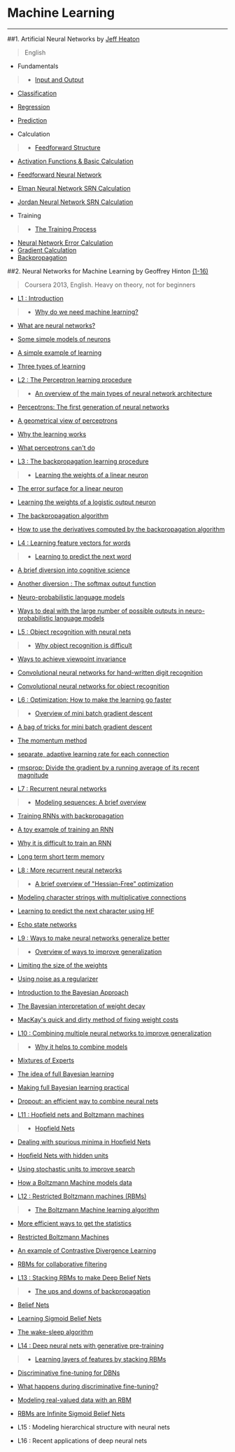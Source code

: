 # Machine Learning

<hr/>

##1. Artificial Neural Networks by [Jeff Heaton](http://www.heatonresearch.com/)

>English

* Fundamentals

>* [Input and Output](https://www.youtube.com/watch?v=PNqc4fkdfIo&list=PLiPvV5TNogxJoK7Y3z6kjc_jgtM3Se-u2&index=1)
* [Classification](https://www.youtube.com/watch?v=4KaGedHXfTg&index=2&list=PLiPvV5TNogxJoK7Y3z6kjc_jgtM3Se-u2)
* [Regression](https://www.youtube.com/watch?v=wLQs5Kj17xY&index=3&list=PLiPvV5TNogxJoK7Y3z6kjc_jgtM3Se-u2)
* [Prediction](https://www.youtube.com/watch?v=52IK5wHSkrA&index=4&list=PLiPvV5TNogxJoK7Y3z6kjc_jgtM3Se-u2)

* Calculation

>* [Feedforward Structure](https://www.youtube.com/watch?v=ujBiM9stPHU&list=PLiPvV5TNogxJoK7Y3z6kjc_jgtM3Se-u2&index=5)
* [Activation Functions & Basic Calculation](https://www.youtube.com/watch?v=LW9VnXVIQt4&index=6&list=PLiPvV5TNogxJoK7Y3z6kjc_jgtM3Se-u2)
* [Feedforward Neural Network](https://www.youtube.com/watch?v=OWhGyPgts5U&index=7&list=PLiPvV5TNogxJoK7Y3z6kjc_jgtM3Se-u2)
* [Elman Neural Network SRN Calculation](https://www.youtube.com/watch?v=e2sGq_vI41s&list=PLiPvV5TNogxJoK7Y3z6kjc_jgtM3Se-u2&index=8)
* [Jordan Neural Network SRN Calculation](https://www.youtube.com/watch?v=yXTM_UUuYY0&index=9&list=PLiPvV5TNogxJoK7Y3z6kjc_jgtM3Se-u2)

* Training

>* [The Training Process](https://www.youtube.com/watch?v=CVJOseIJnww&list=PLiPvV5TNogxJoK7Y3z6kjc_jgtM3Se-u2&index=10)
* [Neural Network Error Calculation](https://www.youtube.com/watch?v=U4BTzF3Wzt0&list=PLiPvV5TNogxJoK7Y3z6kjc_jgtM3Se-u2&index=11)
* [Gradient Calculation](https://www.youtube.com/watch?v=p1-FiWjThs8&index=12&list=PLiPvV5TNogxJoK7Y3z6kjc_jgtM3Se-u2)
* [Backpropagation](https://www.youtube.com/watch?v=IruMm7mPDdM&list=PLiPvV5TNogxJoK7Y3z6kjc_jgtM3Se-u2&index=13)

##2. Neural Networks for Machine Learning by Geoffrey Hinton [(1-16)](https://www.youtube.com/playlist?list=PLiPvV5TNogxKKwvKb1RKwkq2hm7ZvpHz0)

>Coursera 2013, English. Heavy on theory, not for beginners

* [L1 : Introduction](https://www.youtube.com/watch?v=2fRnHVVLf1Y&list=PLiPvV5TNogxKKwvKb1RKwkq2hm7ZvpHz0&index=6)

>* [Why do we need machine learning?](https://www.youtube.com/watch?v=4w0_mJ_6QoI&index=1&list=PLiPvV5TNogxKKwvKb1RKwkq2hm7ZvpHz0)
* [What are neural networks?](https://www.youtube.com/watch?v=0JrfYvn8zns&list=PLiPvV5TNogxKKwvKb1RKwkq2hm7ZvpHz0&index=2)
* [Some simple models of neurons](https://www.youtube.com/watch?v=z9lE4cowVFw&index=3&list=PLiPvV5TNogxKKwvKb1RKwkq2hm7ZvpHz0)
* [A simple example of learning](https://www.youtube.com/watch?v=iryPlswgRSA&index=4&list=PLiPvV5TNogxKKwvKb1RKwkq2hm7ZvpHz0)
* [Three types of learning](https://www.youtube.com/watch?v=7IUhZ_XOYeU&list=PLiPvV5TNogxKKwvKb1RKwkq2hm7ZvpHz0&index=5)

* [L2 : The Perceptron learning procedure](https://www.youtube.com/watch?v=oID20dIrV94&list=PLiPvV5TNogxKKwvKb1RKwkq2hm7ZvpHz0&index=12)

>* [An overview of the main types of neural network architecture](https://www.youtube.com/watch?v=KUV-r3yEri4&index=7&list=PLiPvV5TNogxKKwvKb1RKwkq2hm7ZvpHz0)
* [Perceptrons: The first generation of neural networks](https://www.youtube.com/watch?v=TVJBOQzIKLY&list=PLiPvV5TNogxKKwvKb1RKwkq2hm7ZvpHz0&index=8)
* [A geometrical view of perceptrons](https://www.youtube.com/watch?v=X-H2T9uv8Kg&list=PLiPvV5TNogxKKwvKb1RKwkq2hm7ZvpHz0&index=9)
* [Why the learning works](https://www.youtube.com/watch?v=hsgyh4NaP7U&index=10&list=PLiPvV5TNogxKKwvKb1RKwkq2hm7ZvpHz0)
* [What perceptrons can't do](https://www.youtube.com/watch?v=BNcvqxohlXQ&list=PLiPvV5TNogxKKwvKb1RKwkq2hm7ZvpHz0&index=11)

* [L3 : The backpropagation learning procedure](https://www.youtube.com/watch?v=a_v1DFjWYhY&index=18&list=PLiPvV5TNogxKKwvKb1RKwkq2hm7ZvpHz0)

>* [Learning the weights of a linear neuron](https://www.youtube.com/watch?v=-ducAlST5ag&list=PLiPvV5TNogxKKwvKb1RKwkq2hm7ZvpHz0&index=13)
* [The error surface for a linear neuron](https://www.youtube.com/watch?v=g2c0AlazcaU&index=14&list=PLiPvV5TNogxKKwvKb1RKwkq2hm7ZvpHz0)
* [Learning the weights of a logistic output neuron](https://www.youtube.com/watch?v=dSmtyGrCdx4&index=15&list=PLiPvV5TNogxKKwvKb1RKwkq2hm7ZvpHz0)
* [The backpropagation algorithm](https://www.youtube.com/watch?v=XPFZwKSQkfM&index=16&list=PLiPvV5TNogxKKwvKb1RKwkq2hm7ZvpHz0)
* [How to use the derivatives computed by the backpropagation algorithm](https://www.youtube.com/watch?v=AMT9raJ2SUU&index=17&list=PLiPvV5TNogxKKwvKb1RKwkq2hm7ZvpHz0)

* [L4 : Learning feature vectors for words](https://www.youtube.com/watch?v=Rtk_juucCHc&list=PLiPvV5TNogxKKwvKb1RKwkq2hm7ZvpHz0&index=24)

>* [Learning to predict the next word](https://www.youtube.com/watch?v=EHmvRc9_QR8&list=PLiPvV5TNogxKKwvKb1RKwkq2hm7ZvpHz0&index=19)
* [A brief diversion into cognitive science](https://www.youtube.com/watch?v=nudLcXmJ8_w&list=PLiPvV5TNogxKKwvKb1RKwkq2hm7ZvpHz0&index=20)
* [Another diversion : The softmax output function](https://www.youtube.com/watch?v=2-F1L-StqXU&list=PLiPvV5TNogxKKwvKb1RKwkq2hm7ZvpHz0&index=21)
* [Neuro-probabilistic language models](https://www.youtube.com/watch?v=6IzhQvg0tNA&list=PLiPvV5TNogxKKwvKb1RKwkq2hm7ZvpHz0&index=22)
* [Ways to deal with the large number of possible outputs in neuro-probabilistic language models](https://www.youtube.com/watch?v=qzONfNBKUJM&list=PLiPvV5TNogxKKwvKb1RKwkq2hm7ZvpHz0&index=23)

* [L5 : Object recognition with neural nets](https://www.youtube.com/watch?v=RTLI2K5OcWw&list=PLiPvV5TNogxKKwvKb1RKwkq2hm7ZvpHz0&index=29)

>* [Why object recognition is difficult](https://www.youtube.com/watch?v=gsmUhuboJd0&index=25&list=PLiPvV5TNogxKKwvKb1RKwkq2hm7ZvpHz0)
* [Ways to achieve viewpoint invariance](https://www.youtube.com/watch?v=6s5Yp7iVHgI&list=PLiPvV5TNogxKKwvKb1RKwkq2hm7ZvpHz0&index=26)
* [Convolutional neural networks for hand-written digit recognition](https://www.youtube.com/watch?v=gtYo1fB2lfE&list=PLiPvV5TNogxKKwvKb1RKwkq2hm7ZvpHz0&index=27)
* [Convolutional neural networks for object recognition](https://www.youtube.com/watch?v=95LF9E8qj-Q&index=28&list=PLiPvV5TNogxKKwvKb1RKwkq2hm7ZvpHz0)

* [L6 : Optimization: How to make the learning go faster](https://www.youtube.com/watch?v=bkjfbS_wnIk&index=35&list=PLiPvV5TNogxKKwvKb1RKwkq2hm7ZvpHz0)

>* [Overview of mini batch gradient descent](https://www.youtube.com/watch?v=tCTfb6PAr4w&index=30&list=PLiPvV5TNogxKKwvKb1RKwkq2hm7ZvpHz0)
* [A bag of tricks for mini batch gradient descent](https://www.youtube.com/watch?v=A4fEPcrrjU4&index=31&list=PLiPvV5TNogxKKwvKb1RKwkq2hm7ZvpHz0)
* [The momentum method](https://www.youtube.com/watch?v=N18Km9YIIug&index=32&list=PLiPvV5TNogxKKwvKb1RKwkq2hm7ZvpHz0)
* [ separate, adaptive learning rate for each connection](https://www.youtube.com/watch?v=76lj_cKBvmg&list=PLiPvV5TNogxKKwvKb1RKwkq2hm7ZvpHz0&index=33)
* [rmsprop: Divide the gradient by a running average of its recent magnitude](https://www.youtube.com/watch?v=SJ48OZ_qlrc&index=34&list=PLiPvV5TNogxKKwvKb1RKwkq2hm7ZvpHz0)

* [L7 : Recurrent neural networks](https://www.youtube.com/watch?v=9T2X6WRUwFU&list=PLiPvV5TNogxKKwvKb1RKwkq2hm7ZvpHz0&index=41)

>* [Modeling sequences: A brief overview](https://www.youtube.com/watch?v=eT1XsQbc_Sk&index=36&list=PLiPvV5TNogxKKwvKb1RKwkq2hm7ZvpHz0)
* [Training RNNs with backpropagation](https://www.youtube.com/watch?v=iPiVj4fuJO0&list=PLiPvV5TNogxKKwvKb1RKwkq2hm7ZvpHz0&index=37)
* [A toy example of training an RNN](https://www.youtube.com/watch?v=NT5Sm7AJRwc&index=38&list=PLiPvV5TNogxKKwvKb1RKwkq2hm7ZvpHz0)
* [Why it is difficult to train an RNN](https://www.youtube.com/watch?v=KJK2muqrlpQ&list=PLiPvV5TNogxKKwvKb1RKwkq2hm7ZvpHz0&index=39)
* [Long term short term memory](https://www.youtube.com/watch?v=uVzrIjkE-Mo&list=PLiPvV5TNogxKKwvKb1RKwkq2hm7ZvpHz0&index=40)

* [L8 : More recurrent neural networks](https://www.youtube.com/watch?v=_gZ1NcYoVv4&index=46&list=PLiPvV5TNogxKKwvKb1RKwkq2hm7ZvpHz0)

>* [A brief overview of "Hessian-Free" optimization](https://www.youtube.com/watch?v=Gqn_8GIG-iY&index=42&list=PLiPvV5TNogxKKwvKb1RKwkq2hm7ZvpHz0)
* [Modeling character strings with multiplicative connections](https://www.youtube.com/watch?v=5zCdUg1w6oQ&list=PLiPvV5TNogxKKwvKb1RKwkq2hm7ZvpHz0&index=43)
* [Learning to predict the next character using HF](https://www.youtube.com/watch?v=tC6Yf9_Wry8&list=PLiPvV5TNogxKKwvKb1RKwkq2hm7ZvpHz0&index=44)
* [Echo state networks](https://www.youtube.com/watch?v=T12mA9h1VRs&index=45&list=PLiPvV5TNogxKKwvKb1RKwkq2hm7ZvpHz0)

* [L9 : Ways to make neural networks generalize better](https://www.youtube.com/watch?v=lbjlTd9wxWU&list=PLiPvV5TNogxKKwvKb1RKwkq2hm7ZvpHz0&index=53)

>* [Overview of ways to improve generalization](https://www.youtube.com/watch?v=kyuEpwOp1K0&list=PLiPvV5TNogxKKwvKb1RKwkq2hm7ZvpHz0&index=47)
* [Limiting the size of the weights](https://www.youtube.com/watch?v=Gi36wfl6BAw&index=48&list=PLiPvV5TNogxKKwvKb1RKwkq2hm7ZvpHz0)
* [Using noise as a regularizer](https://www.youtube.com/watch?v=5Fveuxdg8rU&list=PLiPvV5TNogxKKwvKb1RKwkq2hm7ZvpHz0&index=49)
* [Introduction to the Bayesian Approach](https://www.youtube.com/watch?v=NY1zXgIma3c&index=50&list=PLiPvV5TNogxKKwvKb1RKwkq2hm7ZvpHz0)
*  [The Bayesian interpretation of weight decay](https://www.youtube.com/watch?v=KCo8h3WAClc&list=PLiPvV5TNogxKKwvKb1RKwkq2hm7ZvpHz0&index=51)
* [MacKay's quick and dirty method of fixing weight costs](https://www.youtube.com/watch?v=_WZAD2uhvUM&list=PLiPvV5TNogxKKwvKb1RKwkq2hm7ZvpHz0&index=52)

* [L10 : Combining multiple neural networks to improve generalization](https://www.youtube.com/watch?v=IVfAs03sBSU&list=PLiPvV5TNogxKKwvKb1RKwkq2hm7ZvpHz0&index=59)

>* [Why it helps to combine models](https://www.youtube.com/watch?v=JacgCGtxoj0&index=54&list=PLiPvV5TNogxKKwvKb1RKwkq2hm7ZvpHz0)
* [Mixtures of Experts](https://www.youtube.com/watch?v=Uo3tC655I-w&index=55&list=PLiPvV5TNogxKKwvKb1RKwkq2hm7ZvpHz0)
* [The idea of full Bayesian learning](https://www.youtube.com/watch?v=Ra6RSZPWw9w&index=56&list=PLiPvV5TNogxKKwvKb1RKwkq2hm7ZvpHz0)
* [Making full Bayesian learning practical](https://www.youtube.com/watch?v=0IXoayZ0egc&list=PLiPvV5TNogxKKwvKb1RKwkq2hm7ZvpHz0&index=57)
* [Dropout: an efficient way to combine neural nets](https://www.youtube.com/watch?v=kAwF--GJ-ek&list=PLiPvV5TNogxKKwvKb1RKwkq2hm7ZvpHz0&index=58)

* [L11 : Hopfield nets and Boltzmann machines](https://www.youtube.com/watch?v=IP3W7cI01VY&list=PLiPvV5TNogxKKwvKb1RKwkq2hm7ZvpHz0&index=11)

>* [Hopfield Nets](https://www.youtube.com/watch?v=cLuuAjvawhQ&list=PLiPvV5TNogxKKwvKb1RKwkq2hm7ZvpHz0&index=61)
* [Dealing with spurious minima in Hopfield Nets](https://www.youtube.com/watch?v=uurQcZhzblA&index=62&list=PLiPvV5TNogxKKwvKb1RKwkq2hm7ZvpHz0)
* [Hopfield Nets with hidden units](https://www.youtube.com/watch?v=JayQy__1UGM&list=PLiPvV5TNogxKKwvKb1RKwkq2hm7ZvpHz0&index=63)
* [Using stochastic units to improve search](https://www.youtube.com/watch?v=6bTpq4OEYeI&list=PLiPvV5TNogxKKwvKb1RKwkq2hm7ZvpHz0&index=64)
* [How a Boltzmann Machine models data](https://www.youtube.com/watch?v=pci0drmGpGA&index=65&list=PLiPvV5TNogxKKwvKb1RKwkq2hm7ZvpHz0)

* [L12 : Restricted Boltzmann machines (RBMs)](https://www.youtube.com/watch?v=SY7ilsii2YM&list=PLiPvV5TNogxKKwvKb1RKwkq2hm7ZvpHz0&index=12&t=1s)

>* [The Boltzmann Machine learning algorithm](https://www.youtube.com/watch?v=wpiSDA4XNaE&list=PLiPvV5TNogxKKwvKb1RKwkq2hm7ZvpHz0&index=67&t=8s)
* [More efficient ways to get the statistics](https://www.youtube.com/watch?v=pbq37Rgtpqw&index=68&list=PLiPvV5TNogxKKwvKb1RKwkq2hm7ZvpHz0)
* [Restricted Boltzmann Machines](https://www.youtube.com/watch?v=UcAWwySuUZM&index=69&list=PLiPvV5TNogxKKwvKb1RKwkq2hm7ZvpHz0)
* [An example of Contrastive Divergence Learning](https://www.youtube.com/watch?v=JKw4z2tKl_4&index=70&list=PLiPvV5TNogxKKwvKb1RKwkq2hm7ZvpHz0)
* [RBMs for collaborative filtering](https://www.youtube.com/watch?v=UXQhVkDM05g&list=PLiPvV5TNogxKKwvKb1RKwkq2hm7ZvpHz0&index=71)

* [L13 : Stacking RBMs to make Deep Belief Nets](https://www.youtube.com/watch?v=tM2QtkiXKxE&index=13&list=PLiPvV5TNogxKKwvKb1RKwkq2hm7ZvpHz0)

>* [The ups and downs of backpropagation](https://www.youtube.com/watch?v=MpLds0oohC8&list=PLiPvV5TNogxKKwvKb1RKwkq2hm7ZvpHz0&index=73)
* [Belief Nets](https://www.youtube.com/watch?v=wrTdMkCu9Bk&index=74&list=PLiPvV5TNogxKKwvKb1RKwkq2hm7ZvpHz0)
* [Learning Sigmoid Belief Nets](https://www.youtube.com/watch?v=uVJi1lDOEVw&index=75&list=PLiPvV5TNogxKKwvKb1RKwkq2hm7ZvpHz0)
* [The wake-sleep algorithm](https://www.youtube.com/watch?v=ZaJZlqP6TIs&list=PLiPvV5TNogxKKwvKb1RKwkq2hm7ZvpHz0&index=76)

* [L14 : Deep neural nets with generative pre-training](https://www.youtube.com/watch?v=kkKu787Oph8&index=14&list=PLiPvV5TNogxKKwvKb1RKwkq2hm7ZvpHz0)

>* [Learning layers of features by stacking RBMs](https://www.youtube.com/watch?v=-TiIO_PX81Y&index=78&list=PLiPvV5TNogxKKwvKb1RKwkq2hm7ZvpHz0)
* [Discriminative fine-tuning for DBNs](https://www.youtube.com/watch?v=HRXPYKU1xOs&index=79&list=PLiPvV5TNogxKKwvKb1RKwkq2hm7ZvpHz0)
* [What happens during discriminative fine-tuning?](https://www.youtube.com/watch?v=L779C8V_p4I&list=PLiPvV5TNogxKKwvKb1RKwkq2hm7ZvpHz0&index=80)
* [Modeling real-valued data with an RBM](https://www.youtube.com/watch?v=nsharLnuvjQ&list=PLiPvV5TNogxKKwvKb1RKwkq2hm7ZvpHz0&index=81)
* [RBMs are Infinite Sigmoid Belief Nets](https://www.youtube.com/watch?v=yYvN-BUpOB4&list=PLiPvV5TNogxKKwvKb1RKwkq2hm7ZvpHz0&index=82)

* L15 : Modeling hierarchical structure with neural nets
* L16 : Recent applications of deep neural nets